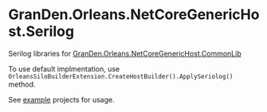 # GranDen.Orleans.NetCoreGenericHost.Serilog

Serilog libraries for [GranDen.Orleans.NetCoreGenericHost.CommonLib](https://www.nuget.org/packages/GranDen.Orleans.NetCoreGenericHost.CommonLib/)

To use default implmentation, use `OrleansSiloBuilderExtension.CreateHostBuilder().ApplySeriolog()` method.

See [example](../../example) projects for usage.

